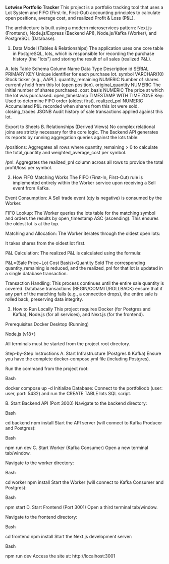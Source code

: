 
**Lotwise Portfolio Tracker**
This project is a portfolio tracking tool that uses a Lot System and FIFO (First-In, First-Out) accounting principles to calculate open positions, average cost, and realized Profit & Loss (P&L).

The architecture is built using a modern microservices pattern: Next.js (Frontend), Node.js/Express (Backend API), Node.js/Kafka (Worker), and PostgreSQL (Database).

1. Data Model (Tables & Relationships)
The application uses one core table in PostgreSQL, lots, which is responsible for recording the purchase history (the "lots") and storing the result of all sales (realized P&L).

A. lots Table Schema
Column Name	Data Type	Description
id	SERIAL PRIMARY KEY	Unique identifier for each purchase lot.
symbol	VARCHAR(10)	Stock ticker (e.g., AAPL).
quantity_remaining	NUMERIC	Number of shares currently held from this lot (open position).
original_quantity	NUMERIC	The initial number of shares purchased.
cost_basis	NUMERIC	The price at which the lot was purchased.
open_timestamp	TIMESTAMP WITH TIME ZONE	Key: Used to determine FIFO order (oldest first).
realized_pnl	NUMERIC	Accumulated P&L recorded when shares from this lot were sold.
closing_trades	JSONB	Audit history of sale transactions applied against this lot.

Export to Sheets
B. Relationships (Derived Views)
No complex relational joins are strictly necessary for the core logic. The Backend API generates its reports by running aggregation queries against the lots table:

/positions: Aggregates all rows where quantity_remaining > 0 to calculate the total_quantity and weighted_average_cost per symbol.

/pnl: Aggregates the realized_pnl column across all rows to provide the total profit/loss per symbol.

2. How FIFO Matching Works
The FIFO (First-In, First-Out) rule is implemented entirely within the Worker service upon receiving a Sell event from Kafka.

Event Consumption: A Sell trade event (qty is negative) is consumed by the Worker.

FIFO Lookup: The Worker queries the lots table for the matching symbol and orders the results by open_timestamp ASC (ascending). This ensures the oldest lot is at the top.

Matching and Allocation: The Worker iterates through the oldest open lots:

It takes shares from the oldest lot first.

P&L Calculation: The realized P&L is calculated using the formula:

P&L=(Sale Price−Lot Cost Basis)×Quantity Sold
The corresponding quantity_remaining is reduced, and the realized_pnl for that lot is updated in a single database transaction.

Transaction Handling: This process continues until the entire sale quantity is covered. Database transactions (BEGIN/COMMIT/ROLLBACK) ensure that if any part of the matching fails (e.g., a connection drops), the entire sale is rolled back, preserving data integrity.

3. How to Run Locally
This project requires Docker (for Postgres and Kafka), Node.js (for all services), and Next.js (for the frontend).

Prerequisites
Docker Desktop (Running)

Node.js (v18+)

All terminals must be started from the project root directory.

Step-by-Step Instructions
A. Start Infrastructure (Postgres & Kafka)
Ensure you have the complete docker-compose.yml file (including Postgres).

Run the command from the project root:

Bash

docker compose up -d
Initialize Database: Connect to the portfoliodb (user: user, port: 5432) and run the CREATE TABLE lots SQL script.

B. Start Backend API (Port 3000)
Navigate to the backend directory:

Bash

cd backend
npm install
Start the API server (will connect to Kafka Producer and Postgres):

Bash

npm run dev
C. Start Worker (Kafka Consumer)
Open a new terminal tab/window.

Navigate to the worker directory:

Bash

cd worker
npm install
Start the Worker (will connect to Kafka Consumer and Postgres):

Bash

npm start
D. Start Frontend (Port 3001)
Open a third terminal tab/window.

Navigate to the frontend directory:

Bash

cd frontend
npm install
Start the Next.js development server:

Bash

npm run dev
Access the site at: http://localhost:3001

